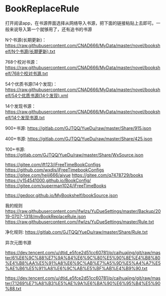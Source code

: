 # BookReplaceRule

打开阅读app，在书源界面选择从网络导入书源，把下面的链接粘贴上去即可。一般来说导入第一个就够用了，还有追书的书源

N个书源(长期更新)：
https://raw.githubusercontent.com/CNAD666/MyData/master/novel/bookshelf/N个书源(长期更新).txt

768个校对书源：
https://raw.githubusercontent.com/CNAD666/MyData/master/novel/bookshelf/768个校对书源.txt

54个优质书源(14个发现)：
https://raw.githubusercontent.com/CNAD666/MyData/master/novel/bookshelf/54个优质书源(14个发现).xml

14个发现书源：
https://raw.githubusercontent.com/CNAD666/MyData/master/novel/bookshelf/14个发现书源.txt

900+书源:
https://gitlab.com/GJTQQ/YueDu/raw/master/Share/915.json

400+书源:
https://gitlab.com/GJTQQ/YueDu/raw/master/Share/425.json

100+书源:
https://gitlab.com/GJTQQ/YueDu/raw/master/Share/WxSource.json

https://gitee.com/ift123/iFreeTimeBookConfigs
https://github.com/wxdjs/iFreeTimebookConfigs
https://gitee.com/heiji666/aiyue
https://gitee.com/q7478729/books
https://y154541000.github.io/BookConfig/
https://gitee.com/superman1024/iFreeTimeBooks

https://gedoor.github.io/MyBookshelf/bookSource.json

我的规则
https://raw.githubusercontent.com/ifwlzs/YuDueSettings/master/Backup/2019-0707-1318/myBookReplaceRule.json
https://raw.githubusercontent.com/ifwlzs/YuDueSettings/master/Rule.txt

净化规则:
https://gitlab.com/GJTQQ/YueDu/raw/master/Share/Rule.txt

异次元图书源

https://dev.tencent.com/u/dtid_e5fce2d51cc60781/p/caihuajing/git/raw/master/6%E6%9C%88%E7%9A%84%E6%9C%80%E5%90%8E%E4%B8%80%E4%B8%AA%E5%91%A8%E6%9C%AB%E7%A5%9D%E5%A4%A7%E5%AE%B6%E5%91%A8%E6%9C%AB%E5%BF%AB%E4%B9%90.txt

https://dev.tencent.com/u/dtid_e5fce2d51cc60781/p/caihuajing/git/raw/master/7.1269%E7%A8%B3%E5%AE%9A%E6%BA%90%E6%95%B4%E5%90%88.txt





